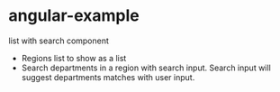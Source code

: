 # angular-example
list with search component

- Regions list to show as a list
- Search departments in a region with search input. Search input will suggest departments matches with user input.
